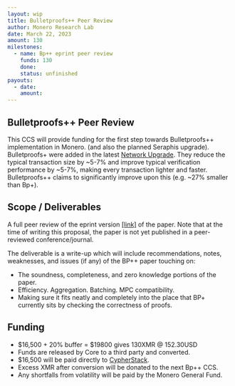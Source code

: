 ```yaml
---
layout: wip
title: Bulletproofs++ Peer Review
author: Monero Research Lab
date: March 22, 2023
amount: 130
milestones:
  - name: Bp++ eprint peer review
    funds: 130
    done:
    status: unfinished
payouts:
  - date:
    amount:
---
```

## Bulletproofs++ Peer Review

This CCS will provide funding for the first step towards Bulletproofs++ implementation in Monero. (and also the planned Seraphis upgrade). Bulletproofs+ were added in the latest [Network Upgrade](https://www.getmonero.org/2022/04/20/network-upgrade-july-2022.html). They reduce the typical transaction size by ~5-7% and improve typical verification performance by ~5-7%, making every transaction lighter and faster. Bulletproofs++ claims to significantly improve upon this (e.g. ~27% smaller than Bp+).

## Scope / Deliverables

A full peer review of the eprint version [[link]](https://moneroresearch.info/index.php?action=resource_RESOURCEVIEW_CORE&id=83&browserTabID=) of the paper. Note that at the time of writing this proposal, the paper is not yet published in a peer-reviewed conference/journal.

The deliverable is a write-up which will include recommendations, notes, weaknesses, and issues (if any) of the BP++ paper touching on:
- The soundness, completeness, and zero knowledge portions of the paper.
- Efficiency. Aggregation. Batching. MPC compatibility.
- Making sure it fits neatly and completely into the place that BP+ currently sits by checking the correctness of proofs.

## Funding

- $16,500 + 20% buffer = $19800 gives 130XMR @ 152.30USD
- Funds are released by Core to a third party and converted. 
- $16,500 will be paid directly to [CypherStack](https://cypherstack.com/).
- Excess XMR after conversion will be donated to the next Bp++ CCS.
- Any shortfalls from volatility will be paid by the Monero General Fund.
